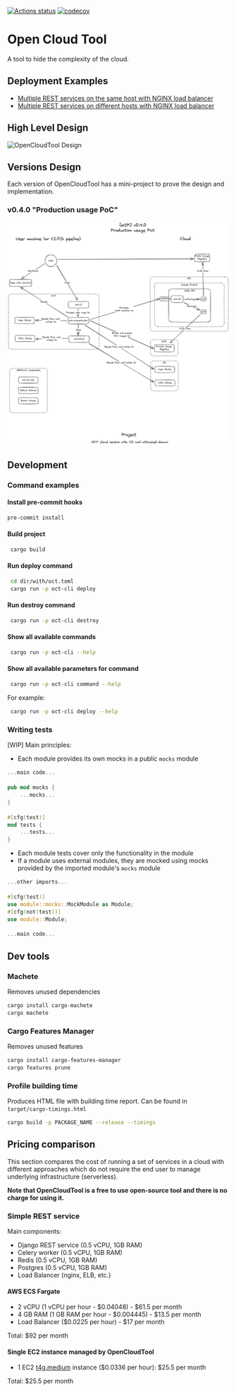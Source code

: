 [![Actions status](https://github.com/21inchLingcod/opencloudtool/actions/workflows/postsubmit.yml/badge.svg)](https://github.com/21inchLingcod/opencloudtool/actions)
[![codecov](https://codecov.io/github/opencloudtool/opencloudtool/graph/badge.svg?token=J8XGW0T1LC)](https://codecov.io/github/opencloudtool/opencloudtool)

# Open Cloud Tool

A tool to hide the complexity of the cloud.

## Deployment Examples

- [Multiple REST services on the same host with NGINX load balancer](./examples/projects/single-host-rest-service-with-lb/)
- [Multiple REST services on different hosts with NGINX load balancer](./examples/projects/multi-host-rest-service-with-lb/)

## High Level Design

![OpenCloudTool Design](./docs/high-level-design.excalidraw.png)

## Versions Design

Each version of OpenCloudTool has a mini-project to prove the design and implementation.

### v0.4.0 "Production usage PoC"

![v0.4.0](./docs/v0.4.0.excalidraw.png)

## Development

### Command examples

#### Install pre-commit hooks

```bash
pre-commit install
```

#### Build project

```bash
 cargo build
```

#### Run deploy command

```bash
 cd dir/with/oct.toml
 cargo run -p oct-cli deploy
```

#### Run destroy command

```bash
 cargo run -p oct-cli destroy
```

#### Show all available commands

```bash
 cargo run -p oct-cli --help
```

#### Show all available parameters for command

```bash
 cargo run -p oct-cli command --help
```

For example:

```bash
 cargo run -p oct-cli deploy --help
```

### Writing tests

[WIP] Main principles:

- Each module provides its own mocks in a public `mocks` module

```rust
...main code...

pub mod mocks {
    ...mocks...
}

#[cfg(test)]
mod tests {
    ...tests...
}
```

- Each module tests cover only the functionality in the module
- If a module uses external modules, they are mocked using mocks provided by the imported module's `mocks` module

```rust
...other imports...

#[cfg(test)]
use module::mocks::MockModule as Module;
#[cfg(not(test))]
use module::Module;

...main code...
```

## Dev tools

### Machete

Removes unused dependencies

```bash
cargo install cargo-machete
cargo machete
```

### Cargo Features Manager

Removes unused features

```bash
cargo install cargo-features-manager
cargo features prune
```

### Profile building time

Produces HTML file with building time report.
Can be found in `target/cargo-timings.html`

```bash
cargo build -p PACKAGE_NAME --release --timings
```

## Pricing comparison

This section compares the cost of running a set of services in a cloud with different
approaches which do not require the end user to manage underlying infrastructure (serverless).

**Note that OpenCloudTool is a free to use open-source tool and there is no charge for using it.**

### Simple REST service

Main components:

- Django REST service (0.5 vCPU, 1GB RAM)
- Celery worker (0.5 vCPU, 1GB RAM)
- Redis (0.5 vCPU, 1GB RAM)
- Postgres (0.5 vCPU, 1GB RAM)
- Load Balancer (nginx, ELB, etc.)

#### AWS ECS Fargate

- 2 vCPU (1 vCPU per hour - $0.04048) - $61.5 per month
- 4 GB RAM (1 GB RAM per hour - $0.004445) - $13.5 per month
- Load Balancer ($0.0225 per hour) - $17 per month

Total: $92 per month

#### Single EC2 instance managed by OpenCloudTool

- 1 EC2 [t4g.medium](https://aws.amazon.com/ec2/pricing/on-demand/) instance ($0.0336 per hour): $25.5 per month

Total: $25.5 per month

